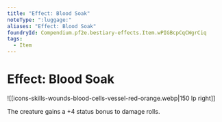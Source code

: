 ```yaml
---
title: "Effect: Blood Soak"
noteType: ":luggage:"
aliases: "Effect: Blood Soak"
foundryId: Compendium.pf2e.bestiary-effects.Item.wPIGBcpCqCWgrCiq
tags:
  - Item
---
```


# Effect: Blood Soak
![[icons-skills-wounds-blood-cells-vessel-red-orange.webp|150 lp right]]

The creature gains a +4 status bonus to damage rolls.
